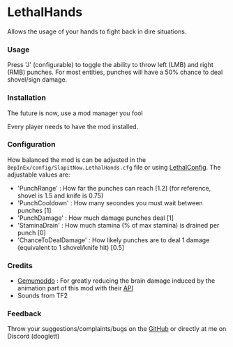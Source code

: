 # LethalHands

Allows the usage of your hands to fight back in dire situations.

### Usage

Press 'J' (configurable) to toggle the ability to throw left (LMB) and right (RMB) punches.
For most entities, punches will have a 50% chance to deal shovel/sign damage.

### Installation

The future is now, use a mod manager you fool

Every player needs to have the mod installed.

### Configuration

How balanced the mod is can be adjusted in the `BepInEx/config/SlapitNow.LethalHands.cfg` file or using [LethalConfig](https://thunderstore.io/c/lethal-company/p/AinaVT/LethalConfig/).
The adjustable values are:
- 'PunchRange' : How far the punches can reach [1.2]  (for reference, shovel is 1.5 and knife is 0.75)
- 'PunchCooldown' : How many secondes you must wait between punches [1]
- 'PunchDamage' : How much damage punches deal [1]
- 'StaminaDrain' : How much stamina (% of max stamina) is drained per punch [0]
- 'ChanceToDealDamage' : How likely punches are to deal 1 damage (equivalent to 1 shovel/knife hit) [0.5]


### Credits

- [Gemumoddo](https://thunderstore.io/c/lethal-company/p/Gemumoddo/) : For greatly reducing the brain damage induced by the animation part of this mod with their [API](https://thunderstore.io/c/lethal-company/p/Gemumoddo/LethalEmotesAPI)
- Sounds from TF2

### Feedback

Throw your suggestions/complaints/bugs on the [GitHub](https://github.com/ThomasNg2/LethalHands) or directly at me on Discord (dooglett)

